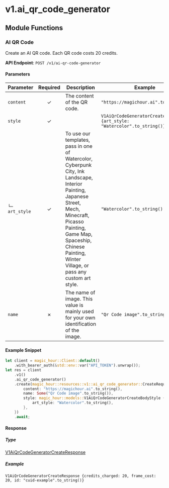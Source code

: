 # v1.ai_qr_code_generator

## Module Functions

### AI QR Code <a name="create"></a>

Create an AI QR code. Each QR code costs 20 credits.

**API Endpoint**: `POST /v1/ai-qr-code-generator`

#### Parameters

| Parameter | Required | Description | Example |
|-----------|:--------:|-------------|--------|
| `content` | ✓ | The content of the QR code. | `"https://magichour.ai".to_string()` |
| `style` | ✓ |  | `V1AiQrCodeGeneratorCreateBodyStyle {art_style: "Watercolor".to_string()}` |
| `└─ art_style` | ✓ | To use our templates, pass in one of Watercolor, Cyberpunk City, Ink Landscape, Interior Painting, Japanese Street, Mech, Minecraft, Picasso Painting, Game Map, Spaceship, Chinese Painting, Winter Village, or pass any custom art style. | `"Watercolor".to_string()` |
| `name` | ✗ | The name of image. This value is mainly used for your own identification of the image. | `"Qr Code image".to_string()` |

#### Example Snippet

```rust
let client = magic_hour::Client::default()
    .with_bearer_auth(&std::env::var("API_TOKEN").unwrap());
let res = client
    .v1()
    .ai_qr_code_generator()
    .create(magic_hour::resources::v1::ai_qr_code_generator::CreateRequest {
        content: "https://magichour.ai".to_string(),
        name: Some("Qr Code image".to_string()),
        style: magic_hour::models::V1AiQrCodeGeneratorCreateBodyStyle {
            art_style: "Watercolor".to_string(),
        },
    })
    .await;
```

#### Response

##### Type
[V1AiQrCodeGeneratorCreateResponse](/src/models/v1_ai_qr_code_generator_create_response.rs)

##### Example
`V1AiQrCodeGeneratorCreateResponse {credits_charged: 20, frame_cost: 20, id: "cuid-example".to_string()}`


